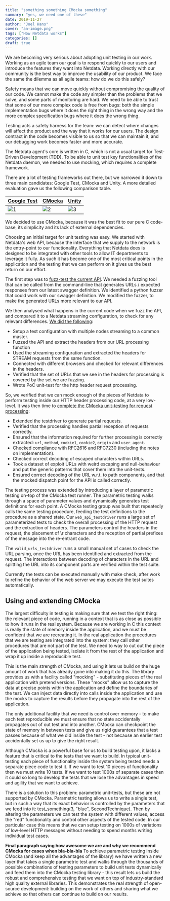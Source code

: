```yaml
---
title: "something something CMocka something"
summary: "yes, we need one of these"
date: 2019-11-27
author: "Joel Hans"
cover: "an-image.png"
tags: ["How Netdata works"]
categories: []
draft: true
---
```


We are becoming very serious about adopting unit testing in our work.
Working as an agile team our goal is to respond quickly to our users and introduce the features they want into Netdata. Working directly with our community is the best way to improve the usability of our product. We face the same the dilemma as all agile teams: how do we do this safely?

Safety means that we can move quickly without compromising the quality of our code. We cannot make the code any simpler than the problems that we solve, and some parts of monitoring are hard. We need to be able to trust that some of our more complex code is free from bugs: both the simple implementation bugs where it does the right thing in the wrong way and the more complex specification bugs where it does the wrong thing.

Testing acts a safety harness for the team: we can detect where changes will affect the product and the way that it works for our users. The design contract in the code becomes visible to us so that we can maintain it, and our debugging work becomes faster and more accurate.

The Netdata agent's core is written in C, which is not a usual target for Test-Driven Development (TDD). To be able to unit test key functionalities of the Netdata daemon, we needed to use mocking, which requires a complete framework.

There are a lot of testing frameworks out there, but we narrowed it down to three main candidates: Google Test, CMocka and Unity. A more detailed evaluation gave us the following comparison table.

| [Google Test](https://github.com/google/googletest)                                                        | [CMocka](https://cmocka.org/)                                                                              | [Unity](http://www.throwtheswitch.org)                                                                     |
| ---------------------------------------------------------------------------------------------------------- | ---------------------------------------------------------------------------------------------------------- | ---------------------------------------------------------------------------------------------------------- |
| ![1](https://user-images.githubusercontent.com/43294513/69387373-7bc0d580-0c7a-11ea-9409-a0a97f5a1236.png) | ![2](https://user-images.githubusercontent.com/43294513/69387376-7d8a9900-0c7a-11ea-96c5-2552acf35b52.png) | ![3](https://user-images.githubusercontent.com/43294513/69387380-7ebbc600-0c7a-11ea-92f0-1e83783ffdbd.png) |

We decided to use CMocka, because it was the best fit to our pure C code-base, its simplicity and its lack of external dependencies.

Choosing an initial target for unit testing was easy.
We started with Netdata's web API, because the interface that we supply to the network is the entry-point to our functionality. Everything that Netdata does is designed to be integrated with other tools to allow IT departments to leverage it fully. As such it has become one of the most critical points in the application and the testing that we can perform on it gives us the best return on our effort.

The first step was to [fuzz-test the current API](https://github.com/netdata/netdata/issues/7163). We needed a fuzzing tool that can be called from the command-line that generates URLs / expected responses from our latest swagger definition. We identified a python fuzzer that could work with our swagger definition. We modified the fuzzer, to make the generated URLs more relevant to our API.

We then analysed what happens in the current code when we fuzz the API, and compared it to a Netdata streaming configuration, to check for any relevant differences. [We did the following](https://github.com/netdata/netdata/issues/7229):

-   Setup a test configuration with multiple nodes streaming to a common master.
-   Fuzzed the API and extract the headers from our URL processing function
-   Used the streaming configuration and extracted the headers for STREAM requests from the same function.
-   Connected with different browsers and checked for relevant differences in the headers.
-   Verified that the set of URLs that we see in the headers for processing is covered by the set we are fuzzing.
-   Wrote PoC unit-test for the http header request processing.

So, we verified that we can mock enough of the pieces of Netdata to perform testing inside our HTTP header processing code, at a very low-level. It was then time to [complete the CMocka unit-testing for request processing](https://github.com/netdata/netdata/issues/7229):

-   Extended the testdriver to generate partial requests.
-   Verified that the processing handles partial reception of requests correctly.
-   Ensured that the information required for further processing is correctly extracted: `url`, `method`, `cookie1`, `cookie2`, `origin` and `user_agent`.
-   Checked compliance with RFC2616 and RFC7230 (including the notes on implementation).
-   Checked correct decoding of escaped characters within URLs.
-   Took a dataset of exploit URLs with weird escaping and null-behaviour and put the generic patterns that cover them into the unit-tests.
-   Ensured correct decoding of the URL w.r.t. to path components, and that the mocked dispatch point for the API is called correctly.

The testing process was extended by introducing a layer of parametric testing on-top of the CMocka test runner. The parametric testing walks through a space of parameter values and dynamically generates test definitions for each point. A CMocka testing group was built that repeatedly calls the same testing procedure, feeding the test definitions to the procedure as a shared state.
Our `web_api_testdriver` runs a large set of parameterized tests to check the overall
processing of the HTTP request and the extraction of headers. The parameters control
the headers in the request, the placement of \\r characters and the reception of
partial prefixes of the message into the re-entrant code.

The `valid_urls_testdriver` runs a small manual set of cases to check the URL parsing, once the URL has been identified and extracted from the request. The interactions
between decoding of characters in the URL and splitting the URL into its component parts
are verified within the test suite.

Currently the tests can be executed manually with make check, after work to refine the
behavior of the web server we may execute the test suites automatically.

## Using and extending CMocka

The largest difficulty in testing is making sure that we test the right thing: the relevant piece of code, running in a context that is as close as possible to how it runs in the real system. Because we are working in C this context is really the state of memory inside the application, and we must be confident that we are recreating it. In the real application the procedures that we are testing are integrated into the system: they call other procedures that are not part of the test. We need to way to cut out the piece of the application being tested, isolate it from the rest of the application and wrap it up inside a reproducible test.

This is the main strength of CMocka, and using it lets us build on the huge amount of work that has already gone into making it do this. The library provides us with a facility called "mocking" - substituting pieces of the real application with pretend versions. These "mocks" allow us to capture the data at precise points within the application and define the boundaries of the test. We can inject data directly into calls inside the application and use the mocks to capture the results before they propagate into the rest of the application.

The only additional facility that we need is control over memory - to make each test reproducible we must ensure that no state accidentally propagates out of out test and into another. CMocka can checkpoint the state of memory in between tests and give us rigid guarantees that a test passes because of what we did inside the test - not because an earlier test accidentally set us up to give the right result.

Although CMocka is a powerful base for us to build testing upon, it lacks a feature that is critical to the tests that we want to build. In typical unit-testing each piece of functionality inside the system being tested needs a separate piece code to test it. If we want to test 10 pieces of functionality then we must write 10 tests. If we want to test 1000s of separate cases then it could so long to develop the tests that we lose the advantages in speed and agility that we want to achieve.

There is a solution to this problem: parametric unit-tests, but these are not supported by CMocka. Parametric testing allows us to write a single test, but in such a way that its exact behavior is controlled by the parameters that we feed into it: test_something(3, "blue", SecondTechnique). Then by altering the parameters we can test the system with different values, access the "red" functionality and control other aspects of the tested code. In our particular case this means that we can setup testing on 1000s of variations of low-level HTTP messages without needing to spend months writing individual test cases.

**Final paragraph saying how awesome we are and why we recommend CMocka for cases when bla-bla-bla**
To achieve parametric testing inside CMocka (and keep all the advantages of the library) we have written a new layer that takes a single parametric test and walks through the thousands of possible combinations of testing parameters to build unit tests dynamically and feed them into the CMocka testing library - this result lets us build the robust and comprehensive testing that we want on top of industry-standard high quality external libraries. This demonstrates the real strength of open-source development: building on the work of others and sharing what we achieve so that others can continue to build on our results.
